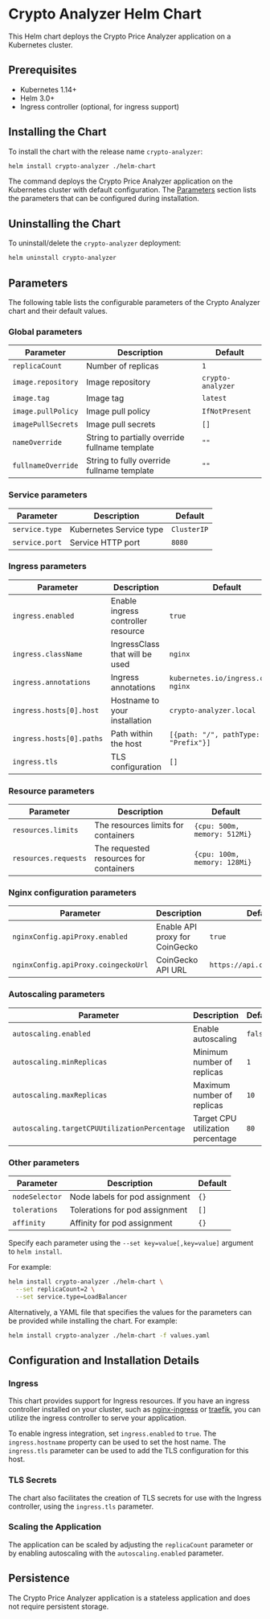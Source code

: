 # Crypto Analyzer Helm Chart

This Helm chart deploys the Crypto Price Analyzer application on a Kubernetes cluster.

## Prerequisites

- Kubernetes 1.14+
- Helm 3.0+
- Ingress controller (optional, for ingress support)

## Installing the Chart

To install the chart with the release name `crypto-analyzer`:

```bash
helm install crypto-analyzer ./helm-chart
```

The command deploys the Crypto Price Analyzer application on the Kubernetes cluster with default configuration. The [Parameters](#parameters) section lists the parameters that can be configured during installation.

## Uninstalling the Chart

To uninstall/delete the `crypto-analyzer` deployment:

```bash
helm uninstall crypto-analyzer
```

## Parameters

The following table lists the configurable parameters of the Crypto Analyzer chart and their default values.

### Global parameters

| Parameter                 | Description                                     | Default                                                 |
|---------------------------|-------------------------------------------------|---------------------------------------------------------|
| `replicaCount`            | Number of replicas                              | `1`                                                     |
| `image.repository`        | Image repository                                | `crypto-analyzer`                                       |
| `image.tag`               | Image tag                                       | `latest`                                                |
| `image.pullPolicy`        | Image pull policy                               | `IfNotPresent`                                          |
| `imagePullSecrets`        | Image pull secrets                              | `[]`                                                    |
| `nameOverride`            | String to partially override fullname template  | `""`                                                    |
| `fullnameOverride`        | String to fully override fullname template      | `""`                                                    |

### Service parameters

| Parameter                 | Description                                     | Default                                                 |
|---------------------------|-------------------------------------------------|---------------------------------------------------------|
| `service.type`            | Kubernetes Service type                         | `ClusterIP`                                             |
| `service.port`            | Service HTTP port                               | `8080`                                                  |

### Ingress parameters

| Parameter                 | Description                                     | Default                                                 |
|---------------------------|-------------------------------------------------|---------------------------------------------------------|
| `ingress.enabled`         | Enable ingress controller resource              | `true`                                                  |
| `ingress.className`       | IngressClass that will be used                  | `nginx`                                                 |
| `ingress.annotations`     | Ingress annotations                             | `kubernetes.io/ingress.class: nginx`                    |
| `ingress.hosts[0].host`   | Hostname to your installation                   | `crypto-analyzer.local`                                 |
| `ingress.hosts[0].paths`  | Path within the host                            | `[{path: "/", pathType: "Prefix"}]`                     |
| `ingress.tls`             | TLS configuration                               | `[]`                                                    |

### Resource parameters

| Parameter                 | Description                                     | Default                                                 |
|---------------------------|-------------------------------------------------|---------------------------------------------------------|
| `resources.limits`        | The resources limits for containers             | `{cpu: 500m, memory: 512Mi}`                            |
| `resources.requests`      | The requested resources for containers          | `{cpu: 100m, memory: 128Mi}`                            |

### Nginx configuration parameters

| Parameter                       | Description                                     | Default                                                 |
|---------------------------------|-------------------------------------------------|---------------------------------------------------------|
| `nginxConfig.apiProxy.enabled`  | Enable API proxy for CoinGecko                  | `true`                                                  |
| `nginxConfig.apiProxy.coingeckoUrl` | CoinGecko API URL                           | `https://api.coingecko.com`                             |

### Autoscaling parameters

| Parameter                                | Description                                     | Default                                                 |
|------------------------------------------|-------------------------------------------------|---------------------------------------------------------|
| `autoscaling.enabled`                    | Enable autoscaling                              | `false`                                                 |
| `autoscaling.minReplicas`                | Minimum number of replicas                      | `1`                                                     |
| `autoscaling.maxReplicas`                | Maximum number of replicas                      | `10`                                                    |
| `autoscaling.targetCPUUtilizationPercentage` | Target CPU utilization percentage           | `80`                                                    |

### Other parameters

| Parameter                 | Description                                     | Default                                                 |
|---------------------------|-------------------------------------------------|---------------------------------------------------------|
| `nodeSelector`            | Node labels for pod assignment                  | `{}`                                                    |
| `tolerations`             | Tolerations for pod assignment                  | `[]`                                                    |
| `affinity`                | Affinity for pod assignment                     | `{}`                                                    |

Specify each parameter using the `--set key=value[,key=value]` argument to `helm install`.

For example:

```bash
helm install crypto-analyzer ./helm-chart \
  --set replicaCount=2 \
  --set service.type=LoadBalancer
```

Alternatively, a YAML file that specifies the values for the parameters can be provided while installing the chart. For example:

```bash
helm install crypto-analyzer ./helm-chart -f values.yaml
```

## Configuration and Installation Details

### Ingress

This chart provides support for Ingress resources. If you have an ingress controller installed on your cluster, such as [nginx-ingress](https://kubernetes.github.io/ingress-nginx/) or [traefik](https://traefik.io/), you can utilize the ingress controller to serve your application.

To enable ingress integration, set `ingress.enabled` to `true`. The `ingress.hostname` property can be used to set the host name. The `ingress.tls` parameter can be used to add the TLS configuration for this host.

### TLS Secrets

The chart also facilitates the creation of TLS secrets for use with the Ingress controller, using the `ingress.tls` parameter.

### Scaling the Application

The application can be scaled by adjusting the `replicaCount` parameter or by enabling autoscaling with the `autoscaling.enabled` parameter.

## Persistence

The Crypto Price Analyzer application is a stateless application and does not require persistent storage.
